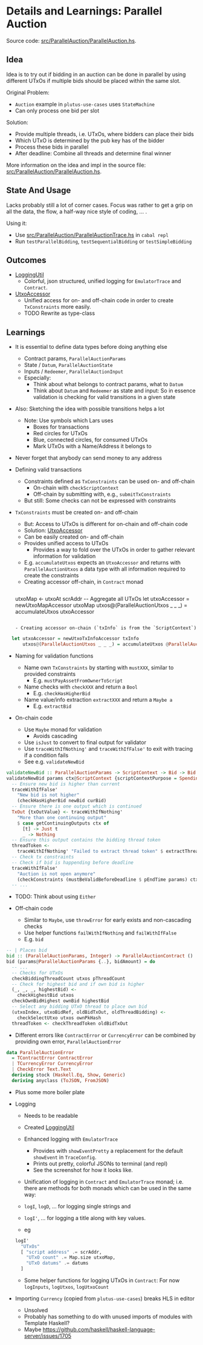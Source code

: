 
# Details and Learnings: Parallel Auction


Source code: [src/ParallelAuction/ParallelAuction.hs](src/ParallelAuction/ParallelAuction.hs).


## Idea

Idea is to try out if bidding in an auction can be done in parallel by using different UTxOs if multiple bids should be placed within the same slot.

Original Problem:
- `Auction` example in `plutus-use-cases` uses `StateMachine`
- Can only process one bid per slot

Solution:
- Provide multiple threads, i.e. UTxOs, where bidders can place their bids
- Which UTxO is determined by the pub key has of the bidder
- Process these bids in parallel
- After deadline: Combine all threads and determine final winner

More information on the idea and impl in the source file: [src/ParallelAuction/ParallelAuction.hs](src/ParallelAuction/ParallelAuction.hs).



## State And Usage

Lacks probably still a lot of corner cases. Focus was rather to get a grip on all the data, the flow, a half-way nice style of coding, ... .

Using it:
- Use [src/ParallelAuction/ParallelAuctionTrace.hs](src/ParallelAuction/ParallelAuctionTrace.hs) in `cabal repl`
- Run `testParallelBidding`, `testSequentialBidding` or `testSimpleBidding`



## Outcomes

- [LoggingUtil](../src/Utils/LoggingUtil.hs)
  - Colorful, json structured, unified logging for `EmulatorTrace` and `Contract`.
- [UtxoAccessor](../src/Utils/UtxoAccessor.hs)
  - Unified access for on- and off-chain code in order to create `TxConstraints` more easily.
  - TODO Rewrite as type-class



## Learnings

- It is essential to define data types before doing anything else
  - Contract params, `ParallelAuctionParams`
  - State / `Datum`, `ParallelAuctionState`
  - Inputs / `Redeemer`, `ParallelAuctionInput`
  - Especially:
    - Think about what belongs to contract params, what to `Datum`
    - Think about `Datum` and `Redeemer` as state and input: So in essence validation is checking for valid transitions in a given state

- Also: Sketching the idea with possible transitions helps a lot
  - Note: Use symbols which Lars uses
    - Boxes for transactions
    - Red circles for UTxOs
    - Blue, connected circles, for consumed UTxOs
    - Mark UTxOs with a Name/Address it belongs to

- Never forget that anybody can send money to any address

- Defining valid transactions
  - Constraints defined as `TxConstraints` can be used on- and off-chain
    - On-chain with `checkScriptContext`
    - Off-chain by submitting with, e.g., `submitTxConstraints`
  - But still: Some checks can not be expressed with constraints

- `TxConstraints` must be created on- and off-chain
  - But: Access to UTxOs is different for on-chain and off-chain code
  - Solution: [UtxoAccessor](../src/Utils/UtxoAccessor.hs)
  - Can be easily created on- and off-chain
  - Provides unified access to UTxOs
    - Provides a way to fold over the UTxOs in order to gather relevant information for validation
  - E.g. `accumulateUtxos` expects an `UtxoAccessor` and returns with `ParallelAuctionUtxos` a data type with all information required to create the constraints
  - Creating accessor off-chain, in `Contract` monad
    ```haskell
  utxoMap <- utxoAt scrAddr
  -- Aggregate all UTxOs
  let utxoAccessor = newUtxoMapAccessor utxoMap
      utxos@(ParallelAuctionUtxos _ _ _) = accumulateUtxos utxoAccessor
    ```

  - Creating accessor on-chain (`txInfo` is from the `ScriptContext`)
```haskell
  let utxoAccessor = newUtxoTxInfoAccessor txInfo
      utxos@(ParallelAuctionUtxos _ _ _) = accumulateUtxos @ParallelAuctionState utxoAccessor
```

- Naming for validation functions
  - Name own `TxConstraints` by starting with `mustXXX`, similar to provided constraints
    - E.g. `mustPayAssetFromOwnerToScript`
  - Name checks with `checkXXX` and return a `Bool`
    - E.g. `checkHasHigherBid`
  - Name value/info extraction `extractXXX` and return a `Maybe a`
    - E.g. `extractBid`

- On-chain code
  - Use `Maybe` monad for validation
    - Avoids cascading
  - Use `isJust` to convert to final output for validator
  - Use `traceWithIfNothing'` and `traceWithIfFalse'` to exit with tracing if a condition fails
  - See e.g. `validateNewBid`
```haskell
validateNewBid :: ParallelAuctionParams -> ScriptContext -> Bid -> Bid -> Bool
validateNewBid params ctx@ScriptContext {scriptContextPurpose = Spending txOutRef} curBid newBid = isJust $ do
  -- Ensure new bid is higher than current
  traceWithIfFalse'
    "New bid is not higher"
    (checkHasHigherBid newBid curBid)
  -- Ensure there is one output which is continued
  TxOut {txOutValue} <- traceWithIfNothing'
    "More than one continuing output"
    $ case getContinuingOutputs ctx of
      [t] -> Just t
      _ -> Nothing
  -- Ensure this output contains the bidding thread token
  threadToken <-
    traceWithIfNothing' "Failed to extract thread token" $ extractThreadToken txOutValue
  -- Check tx constraints
  -- Check if bid is happending before deadline
  traceWithIfFalse'
    "Auction is not open anymore"
    (checkConstraints (mustBeValidBeforeDeadline $ pEndTime params) ctx)
  -- ...
```
  - TODO: Think about using `Either`

- Off-chain code
  - Similar to `Maybe`, use `throwError` for early exists and non-cascading checks
  - Use helper functions `failWithIfNothing` and `failWithIfFalse`
  - E.g. `bid`
```haskell
-- | Places bid
bid :: (ParallelAuctionParams, Integer) -> ParallelAuctionContract ()
bid (params@ParallelAuctionParams {..}, bidAmount) = do
  -- ...
  -- Checks for UTxOs
  checkBiddingThreadCount utxos pThreadCount
  -- Check for highest bid and if own bid is higher
  (_, _, _, highestBid) <-
    checkHighestBid utxos
  checkOwnBidHighest ownBid highestBid
  -- Select any bidding UTxO thread to place own bid
  (utxoIndex, utxoBidRef, oldBidTxOut, oldThreadBidding) <-
    checkSelectUtxo utxos ownPkHash
  threadToken <- checkThreadToken oldBidTxOut

```

- Different errors like `ContractError` or `CurrencyError` can be combined by providing own error, `ParallelAuctionError`
```haskell
data ParallelAuctionError
  = TContractError ContractError
  | TCurrencyError CurrencyError
  | CheckError Text.Text
  deriving stock (Haskell.Eq, Show, Generic)
  deriving anyclass (ToJSON, FromJSON)
```
  - Plus some more boiler plate

- Logging
  - Needs to be readable
  - Created [LoggingUtil](../src/Utils/LoggingUtil.hs)
  - Enhanced logging with `EmulatorTrace`
    - Provides with `showEventPretty` a replacement for the default `showEvent` in `TraceConfig`.
    - Prints out pretty, colorful JSONs to terminal (and repl)
    - See the screenshot for how it looks like.

   - Unification of logging in `Contract` and `EmulatorTrace` monad; i.e. there are methods for both monads which can be used in the same way:
    - `logI`, `logD`, ... for logging single strings and
    - `logI'`, ... for logging a title along with key values.
    - eg
  ```haskell
  logI'
    "UTxOs"
    [ "script address" .= scrAddr,
      "UTxO count" .= Map.size utxoMap,
      "UTxO datums" .= datums
    ]
  ```
  - Some helper functions for logging UTxOs in `Contract`: For now `logInputs`, `logUtxos`, `logUtxoCount`


- Importing `Currency` (copied from `plutus-use-cases`) breaks HLS in editor
  - Unsolved
  - Probably has something to do with unused imports of modules with Template Haskell?
  - Maybe https://github.com/haskell/haskell-language-server/issues/1705
